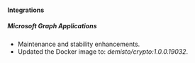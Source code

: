 
#### Integrations
##### Microsoft Graph Applications
- Maintenance and stability enhancements.
- Updated the Docker image to: *demisto/crypto:1.0.0.19032*.

